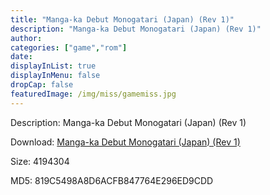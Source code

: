 ```yaml
---
title: "Manga-ka Debut Monogatari (Japan) (Rev 1)"
description: "Manga-ka Debut Monogatari (Japan) (Rev 1)"
author: 
categories: ["game","rom"]
date: 
displayInList: true
displayInMenu: false
dropCap: false
featuredImage: /img/miss/gamemiss.jpg
---
```


Description: Manga-ka Debut Monogatari (Japan) (Rev 1)

Download: <a style="text-decoration:underline;" href="https://mega.nz/#!XPIU2SKA!TsAXvPCkqyA_e1RnW9k1QRWzqFyzb5QIRHS-wAdz6bQ" target = "_blank" rel = "nofollow" > Manga-ka Debut Monogatari (Japan) (Rev 1)</a>

Size: 4194304

MD5: 819C5498A8D6ACFB847764E296ED9CDD

